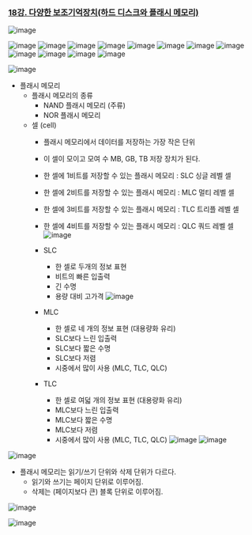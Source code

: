 ### [18강. 다양한 보조기억장치(하드 디스크와 플래시 메모리)](https://www.youtube.com/watch?v=m2NfFJEvssY)

![image](https://github.com/user-attachments/assets/ba6f828f-5db3-43de-a005-79a0b6e4fb99)

![image](https://github.com/user-attachments/assets/c72a734b-dc21-46bc-b25b-0ce9394da2b8)
![image](https://github.com/user-attachments/assets/818e730f-b02e-484c-b8df-2c7cde3390bc)
![image](https://github.com/user-attachments/assets/97b13331-2a7c-4480-a1d9-1a9f6dee2435)
![image](https://github.com/user-attachments/assets/001a3823-80a7-43ba-95e5-c5eda7526a02)
![image](https://github.com/user-attachments/assets/0e95ccfc-6c2f-4bbd-ab14-78b3dea6b37b)
![image](https://github.com/user-attachments/assets/fab4cd66-f87c-49a0-8c14-be41f4989d17)
![image](https://github.com/user-attachments/assets/19a704dd-e285-46b7-9525-59dc5cec3626)
![image](https://github.com/user-attachments/assets/e6789393-fa89-4ab2-aec2-5c37a2761e97)
![image](https://github.com/user-attachments/assets/1552be4c-9457-44f8-b6f5-4718595fe500)
![image](https://github.com/user-attachments/assets/645ace62-c69e-47c8-9b37-a3100ac03d9d)
![image](https://github.com/user-attachments/assets/fb25b31a-94a8-4e73-b819-11f46c105902)
![image](https://github.com/user-attachments/assets/6a14e2d8-884a-481b-b315-21c10b720c6a)

![image](https://github.com/user-attachments/assets/75670f91-c652-4991-b97a-a939436f7419)

- 플래시 메모리
  - 플래시 메모리의 종류
    - NAND 플래시 메모리 (주류)
    - NOR 플래시 메모리
  - 셀 (cell)
    - 플래시 메모리에서 데이터를 저장하는 가장 작은 단위
    - 이 셀이 모이고 모여 수 MB, GB, TB 저장 장치가 된다.
    - 한 셀에 1비트를 저장할 수 있는 플래시 메모리 : SLC 싱글 레벨 셀
    - 한 셀에 2비트를 저장할 수 있는 플래시 메모리 : MLC 멀티 레벨 셀
    - 한 셀에 3비트를 저장할 수 있는 플래시 메모리 : TLC 트리플 레벨 셀
    - 한 셀에 4비트를 저장할 수 있는 플래시 메모리 : QLC 쿼드 레벨 셀
![image](https://github.com/user-attachments/assets/0ee7d4a5-2c74-43e0-8403-f4e8a22d33de)

    - SLC
      - 한 셀로 두개의 정보 표현
      - 비트의 빠른 입출력
      - 긴 수명
      - 용량 대비 고가격
![image](https://github.com/user-attachments/assets/5a5eaa41-3a56-41b6-8f13-d4e7010fdcfa)

    - MLC
      - 한 셀로 네 개의 정보 표현 (대용량화 유리)
      - SLC보다 느린 입출력
      - SLC보다 짧은 수명
      - SLC보다 저렴
      - 시중에서 많이 사용 (MLC, TLC, QLC)

    - TLC
      - 한 셀로 여덟 개의 정보 표현 (대용량화 유리)
      - MLC보다 느린 입출력
      - MLC보다 짧은 수명
      - MLC보다 저렴
      - 시중에서 많이 사용 (MLC, TLC, QLC)
![image](https://github.com/user-attachments/assets/0b2ad386-afd7-474c-be31-3d035974a8c5)
![image](https://github.com/user-attachments/assets/abaff928-d97a-4078-84e1-15556116baa0)

![image](https://github.com/user-attachments/assets/f720a381-64dd-4978-b7e6-e419cb8e0fc0)

- 플래시 메모리는 읽기/쓰기 단위와 삭제 단위가 다르다.
  - 읽기와 쓰기는 페이지 단위로 이루어짐.
  - 삭제는 (페이지보다 큰) 블록 단위로 이루어짐.

![image](https://github.com/user-attachments/assets/0d227c15-fde3-4c86-b403-4050717452a6)

![image](https://github.com/user-attachments/assets/48755c11-ea28-4496-bc24-7fcf7e9b2dd7)
